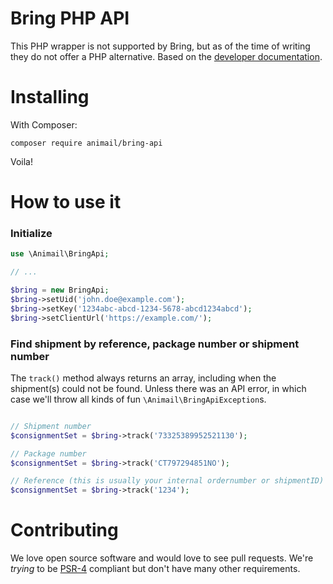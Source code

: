 # Bring PHP API

This PHP wrapper is not supported by Bring, but as of the time of writing they do not offer a PHP alternative. Based on the [developer documentation](http://developer.bring.com/).

# Installing

With Composer:

```
composer require animail/bring-api
```

Voila!

# How to use it

### Initialize

```php
use \Animail\BringApi;

// ...

$bring = new BringApi;
$bring->setUid('john.doe@example.com');
$bring->setKey('1234abc-abcd-1234-5678-abcd1234abcd');
$bring->setClientUrl('https://example.com/');
```

### Find shipment by reference, package number or shipment number

The `track()` method always returns an array, including when the shipment(s) could not be found. Unless there was an API error, in which case we'll throw all kinds of fun `\Animail\BringApiException`s.

```php

// Shipment number
$consignmentSet = $bring->track('73325389952521130');

// Package number
$consignmentSet = $bring->track('CT797294851NO');

// Reference (this is usually your internal ordernumber or shipmentID)
$consignmentSet = $bring->track('1234');

```

# Contributing

We love open source software and would love to see pull requests. We're *trying* to be [PSR-4](http://www.php-fig.org/psr/psr-4/) compliant but don't have many other requirements.
